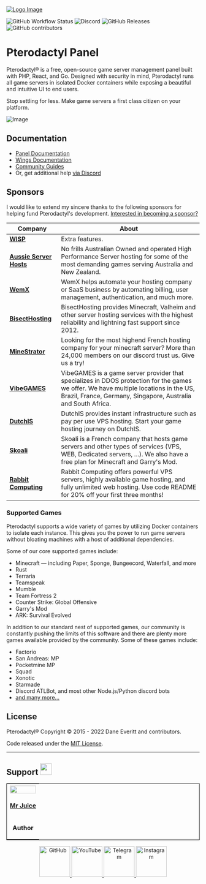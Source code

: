 [![Logo Image](https://cdn.pterodactyl.io/logos/new/pterodactyl_logo.png)](https://pterodactyl.io)

![GitHub Workflow Status](https://img.shields.io/github/actions/workflow/status/pterodactyl/panel/laravel.yaml?label=Tests&style=for-the-badge&branch=develop)
![Discord](https://img.shields.io/discord/122900397965705216?label=Discord&logo=Discord&logoColor=white&style=for-the-badge)
![GitHub Releases](https://img.shields.io/github/downloads/pterodactyl/panel/latest/total?style=for-the-badge)
![GitHub contributors](https://img.shields.io/github/contributors/pterodactyl/panel?style=for-the-badge)

# Pterodactyl Panel

Pterodactyl® is a free, open-source game server management panel built with PHP, React, and Go. Designed with security 
in mind, Pterodactyl runs all game servers in isolated Docker containers while exposing a beautiful and intuitive
UI to end users.

Stop settling for less. Make game servers a first class citizen on your platform.

![Image](https://cdn.pterodactyl.io/site-assets/pterodactyl_v1_demo.gif)

## Documentation

* [Panel Documentation](https://pterodactyl.io/panel/1.0/getting_started.html)
* [Wings Documentation](https://pterodactyl.io/wings/1.0/installing.html)
* [Community Guides](https://pterodactyl.io/community/about.html)
* Or, get additional help [via Discord](https://discord.gg/pterodactyl)

## Sponsors

I would like to extend my sincere thanks to the following sponsors for helping fund Pterodactyl's development.
[Interested in becoming a sponsor?](https://github.com/sponsors/matthewpi)

| Company                                                               | About                                                                                                                                                                                                 |
|-----------------------------------------------------------------------|-------------------------------------------------------------------------------------------------------------------------------------------------------------------------------------------------------|
| [**WISP**](https://wisp.gg)                                           | Extra features.                                                                                                                                                                                       |
| [**Aussie Server Hosts**](https://aussieserverhosts.com/)             | No frills Australian Owned and operated High Performance Server hosting for some of the most demanding games serving Australia and New Zealand.                                                       |
| [**WemX**](https://wemx.net/)                                         | WemX helps automate your hosting company or SaaS business by automating billing, user management, authentication, and much more.                                                                      |
| [**BisectHosting**](https://www.bisecthosting.com/)                   | BisectHosting provides Minecraft, Valheim and other server hosting services with the highest reliability and lightning fast support since 2012.                                                       |
| [**MineStrator**](https://minestrator.com/)                           | Looking for the most highend French hosting company for your minecraft server? More than 24,000 members on our discord trust us. Give us a try!                                                       |
| [**VibeGAMES**](https://vibegames.net/)                               | VibeGAMES is a game server provider that specializes in DDOS protection for the games we offer. We have multiple locations in the US, Brazil, France, Germany, Singapore, Australia and South Africa. |
| [**DutchIS**](https://dutchis.net?ref=pterodactyl)                    | DutchIS provides instant infrastructure such as pay per use VPS hosting. Start your game hosting journey on DutchIS.                                                                                  |
| [**Skoali**](https://skoali.com/)                                     | Skoali is a French company that hosts game servers and other types of services (VPS, WEB, Dedicated servers, ...). We also have a free plan for Minecraft and Garry's Mod.                            |
| [**Rabbit Computing**](https://www.rabbitcomputing.com/link.php?id=5) | Rabbit Computing offers powerful VPS servers, highly available game hosting, and fully unlimited web hosting. Use code README for 20% off your first three months!                                    |

### Supported Games

Pterodactyl supports a wide variety of games by utilizing Docker containers to isolate each instance. This gives
you the power to run game servers without bloating machines with a host of additional dependencies.

Some of our core supported games include:

* Minecraft — including Paper, Sponge, Bungeecord, Waterfall, and more
* Rust
* Terraria
* Teamspeak
* Mumble
* Team Fortress 2
* Counter Strike: Global Offensive
* Garry's Mod
* ARK: Survival Evolved

In addition to our standard nest of supported games, our community is constantly pushing the limits of this software
and there are plenty more games available provided by the community. Some of these games include:

* Factorio
* San Andreas: MP
* Pocketmine MP
* Squad
* Xonotic
* Starmade
* Discord ATLBot, and most other Node.js/Python discord bots
* [and many more...](https://github.com/parkervcp/eggs)

## License

Pterodactyl® Copyright © 2015 - 2022 Dane Everitt and contributors.

Code released under the [MIT License](./LICENSE.md).


 ***
## Support <img src="https://user-images.githubusercontent.com/64035221/113476039-61b21c80-9496-11eb-93d1-97a97f6acaa6.png" width="30" height="30">

<table align="center" style="border:1px solid black;margin-left:auto;margin-right:auto;">
  <tr>
    <th><img src="https://user-images.githubusercontent.com/100421286/272568945-0cb5c1cb-b544-4287-962b-cf5ebab61d3d.jpg" width="100%" height="100%"></th>
  </tr>
  <tr>
    <td><a href="https://github.com/mrjuice01/"><p align='center'><b>Mr Juice</b></td>
  </tr>
  <tr>
    <td><p align='center'><b>Author</b></td>
  </tr>
</table>

<p align="center"><a href="https://github.com/mrjuice01"><img src="https://user-images.githubusercontent.com/64035221/96459220-834c7e00-123f-11eb-8417-534058a7ba62.png" alt="GitHub" width="80" height="80">
<a href="https://www.youtube.com/@mrjuiceofc"><img src="https://user-images.githubusercontent.com/64035221/96456596-4f238e00-123c-11eb-821e-85e9aaa3faec.png" alt="YouTube" width="80" height="80">
<a href="https://t.me/DeveloperJuice"><img src="https://user-images.githubusercontent.com/64035221/113977119-b91e0700-985f-11eb-9418-eab91ff1540e.png" alt="Telegram" width="80" height="">
<a href="https://www.instagram.com/mr_juice7/"><img src="https://user-images.githubusercontent.com/64035221/113977904-e61ee980-9860-11eb-82d1-9ebd795c8138.png" alt="Instagram" width="80" height="">
